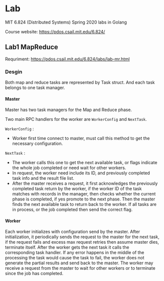# Lab

MIT 6.824 (Distributed Systems) Spring 2020 labs in Golang

Course website: https://pdos.csail.mit.edu/6.824/

## Lab1 MapReduce

Requriment: https://pdos.csail.mit.edu/6.824/labs/lab-mr.html

### Desgin

Both map and reduce tasks are represented by Task struct. And each task belongs to one task manager.

#### Master
Master has two task managers for the Map and Reduce phase.

Two main RPC handlers for the worker are `WorkerConfig` and `NextTask`.

`WorkerConfig` :
* Worker first time connect to master, must call this method to get the necessary configuration.

`NextTask` :
* The worker calls this one to get the next available task, or flags indicate the whole job completed or need wait for other workers.
* In request, the worker need include its ID, and previously completed task info and the result file list.
* After the master receives a request, it first acknowledges the previously completed task return by the worker, if the worker ID of the task matches with records in the manager,  then checks whether the current phase is completed, if yes promote to the next phase. Then the master finds the next available task to return back to the worker. If all tasks are in process, or the job completed then send the correct flag.

#### Worker
Each worker initializes with configuration send by the master. After initialization, it periodically sends the request to the master for the next task, if the request fails and excess max request retries then assume master dies, terminate itself. After the worker gets the next task it calls the corresponding task handler. If any error happens in the middle of the processing the task would cause the task to fail, the worker does not generate the partial results and send back to the master. The worker may receive a request from the master to wait for other workers or to terminate since the job has completed. 